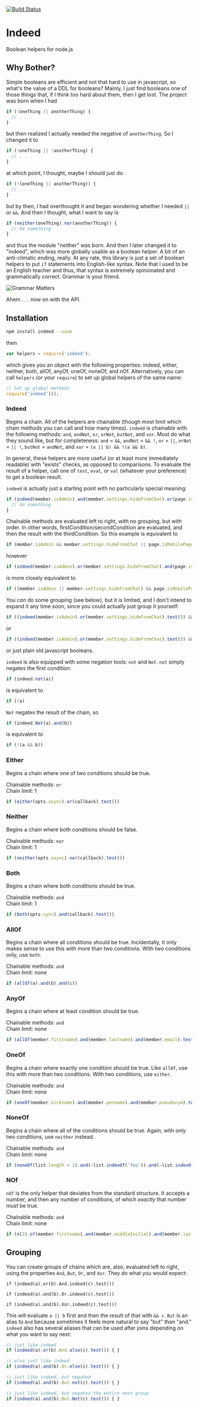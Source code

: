 [![Build Status](https://travis-ci.org/tandrewnichols/indeed.png)](https://travis-ci.org/tandrewnichols/indeed)

# Indeed

Boolean helpers for node.js

## Why Bother?

Simple booleans are efficient and not that hard to use in javascript, so what's the value of a DDL for booleans? Mainly, I just find booleans one of those things that, if I think too hard about them, then I get lost. The project was born when I had

```javascript
if (!oneThing || anotherThing) {
  // . . .
}
```

but then realized I actually needed the negative of `anotherThing`. So I changed it to

```javascript
if (!oneThing || !anotherThing) {
  // . . .
}
```

at which point, I thought, maybe I should just do

```javascript
if (!(oneThing || anotherThing)) {
  // . . .
}
```

but by then, I had overthought it and began wondering whether I needed `||` or `&&`. And then I thought, what I want to say is

```javascript
if (neither(oneThing).nor(anotherThing)) {
  // do something
}
```

and thus the module "neither" was born. And then I later changed it to "indeed", which was more globally usable as a boolean helper. A bit of an anti-climatic ending, really. At any rate, this library is just a set of boolean helpers to put `if` statements into English-like syntax. Note that I used to be an English teacher and thus, that syntax is extremely opinionated and grammatically correct. Grammar is your friend.

![Grammar Matters](http://50gooddeeds.files.wordpress.com/2012/06/howcangooglesearch.jpg)

Ahem . . . now on with the API.

## Installation

```bash
npm install indeed --save
```

then

```javascript
var helpers = require('indeed');
```

which gives you an object with the following properties: indeed, either, neither, both, allOf, anyOf, oneOf, noneOf, and nOf. Alternatively, you can call `helpers` (or your `require`) to set up global helpers of the same name:

```javascript
// Set up global methods
require('indeed')();
```

### Indeed

Begins a chain. All of the helpers are chainable (though most limit which chain methods you can call and how many times). `indeed` is chainable with the following methods: `and`, `andNot`, `or`, `orNot`, `butNot`, and `xor`. Most do what they sound like, but for completeness: `and` = `&&`, `andNot` = `&& !`, `or` = `||`, `orNot` = `|| !`, `butNot` = `andNot`, and `xor` = `(a || b) && !(a && b)`.

In general, these helpers are more useful (or at least more immediately readable) with "exists" checks, as opposed to comparisons. To evaluate the result of a helper, call one of `test`, `eval`, or `val` (whatever your preference) to get a boolean result. 

`indeed` is actually just a starting point with no particularly special meaning:

```javascript
if (indeed(member.isAdmin).and(member.settings.hideFromChat).or(page.isMobilePage).test()) {
  // do something
}
```

Chainable methods are evaluated left to right, with no grouping, but with order. In other words, firstCondition/secondCondition are evaluated, and then the result with the thirdCondition. So this example is equivalent to

```javascript
if (member.isAdmin && member.settings.hideFromChat || page.isMobilePage)
```

however

```javascript
if (indeed(member.isAdmin).or(member.settings.hideFromChat).and(page.isMobilePage).test())
```

is more closely equivalent to

```javascript
if ((member.isAdmin || member.settings.hideFromChat) && page.isMobilePage)
```

You _can_ do some grouping (see below), but it is limited, and I don't intend to expand it any time soon, since you could actually just group it yourself:

```javascript
if ((indeed(member.isAdmin).or(member.settings.hideFromChat).test()) && indeed(page.isMobilePage).test())
```

or

```javascript
if ((indeed(member.isAdmin).or(member.settings.hideFromChat).test()) && page.isMobilePage)
```

or just plain old javascript booleans.

`indeed` is also equipped with some negation tools: `not` and `Not`. `not` simply negates the first condition:

```javascript
if (indeed.not(a))
```

is equivalent to

```javascript
if (!a)
```

`Not` negates the result of the chain, so

```javascript
if (indeed.Not(a).and(b))
```

is equivalent to

```javascript
if (!(a && b))
```

### Either

Begins a chain where one of two conditions should be true.

Chainable methods: `or`<br>
Chain limit: 1

```javascript
if (either(opts.async).or(callback).test())
```

### Neither

Begins a chain where both conditions should be false. 

Chainable methods: `nor`<br>
Chain limit: 1

```javascript
if (neither(opts.async).nor(callback).test())
```

### Both

Begins a chain where both conditions should be true.

Chainable methods: `and`<br>
Chain limit: 1

```javascript
if (both(opts.sync).and(callback).test())
```

### AllOf

Begins a chain where all conditions should be true. Incidentally, it only makes sense to use this with more than two conditions. With two conditions only, use `both`.

Chainable methods: `and`<br>
Chain limit: none

```javascript
if (allOf(a).and(b).and(c))
```

### AnyOf

Begins a chain where at least condition should be true.

Chainable methods: `and`<br>
Chain limit: none

```javascript
if (allOf(member.firstname).and(member.lastname).and(member.email).test())
```

### OneOf

Begins a chain where exactly one condition should be true. Like `allOf`, use this with more than two conditions. With two conditions, use `either`.

Chainable methods: `and`<br>
Chain limit: none

```javascript
if (oneOf(member.nickname).and(member.penname).and(member.pseudonym).test())
```

### NoneOf

Begins a chain where all of the conditions should be true. Again, with only two conditions, use `neither` instead.

Chainable methods: `and`<br>
Chain limit: none

```javascript
if (noneOf(list.length > 2).and(~list.indexOf('foo')).and(~list.indexOf('bar')).test())
```

### NOf

`nOf` is the only helper that deviates from the standard structure. It accepts a number, and then any number of conditions, of which _exactly_ that number must be true.

Chainable methods: `and`<br>
Chain limit: none

```javascript
if (n(2).of(member.firstname).and(member.middleInitial).and(member.lastname)test())
```

## Grouping

You can create groups of chains which are, also, evaluated left to right, using the properties `And`, `But`, `Or`, and `Xor`. They do what you would expect:

```javascrit
if (indeed(a).or(b).And.indeed(c).test())

if (indeed(a).and(b).Or.indeed(c).test())

if (indeed(a).and(b).Xor.indeed(c).test())
```

This will evaluate `a || b` first and then the result of that with `&& c`. `But` is an alias to `And` because sometimes it feels more natural to say "but" than "and." `indeed` also has several aliases that can be used after joins depending on what you want to say next:

```javascript
// just like indeed
if (indeed(a).or(b).And.also(c).test()) { }

// also just like indeed
if (indeed(a).and(b).Or.else(c).test()) { }

// just like indeed, but negated
if (indeed(a).and(b).But.not(c).test()) { }

// just like indeed, but negates the entire next group
if (indeed(a).and(b).But.Not(c).test()) { }
```
